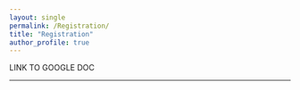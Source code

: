 ```yaml
---
layout: single
permalink: /Registration/
title: "Registration"
author_profile: true 
---
```

LINK TO GOOGLE DOC

---

